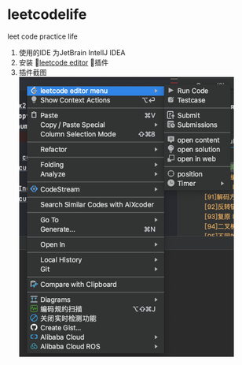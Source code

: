 # leetcodelife
leet code practice life
1. 使用的IDE 为JetBrain IntellJ IDEA
2. 安装 🔗[leetcode editor](https://plugins.jetbrains.com/plugin/12132-leetcode-editor) 🔗插件
3. 插件截图
   ![img.png](doc/img/img.png)